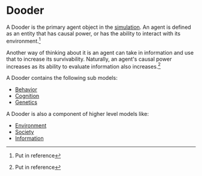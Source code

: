 # Dooder

A Dooder is the primary agent object in the [simulation](Simulation.md). An agent is defined as an entity that has causal power, or has the ability to interact with its environment.[^1]

Another way of thinking about it is an agent can take in information and use that to increase its survivability. Naturally, an agent's causal power increases as its ability to evaluate information also increases.[^2]

A Dooder contains the following sub models:  

- [Behavior](Behavior.md)
- [Cognition](Cognition.md)
- [Genetics](Genetics.md)

A Dooder is also a component of higher level models like:  

- [Environment](Environment.md)
- [Society](Society.md)
- [Information](Information.md)

[^1]: Put in reference
[^2]: Put in reference
